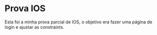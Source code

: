 # Prova IOS
Esta foi a minha prova parcial de IOS, o objetivo era fazer uma página de login e ajustar as constraints.

